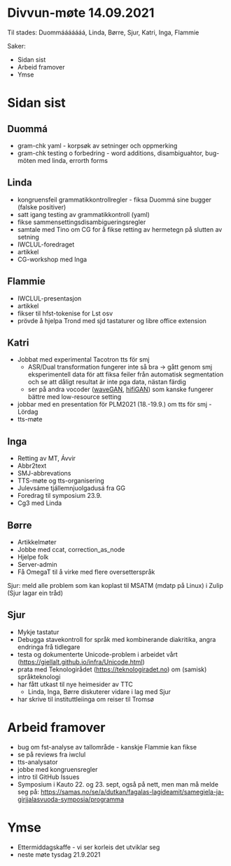 # Divvun-møte 14.09.2021

Til stades: Duommááááááá, Linda, Børre, Sjur, Katri, Inga, Flammie

Saker:
* Sidan sist
* Arbeid framover
* Ymse

# Sidan sist

## Duommá
* gram-chk yaml - korpsøk av setninger och oppmerking
* gram-chk testing o forbedring - word additions, disambiguahtor, bug-möten med linda, errorth forms

## Linda
* kongruensfeil grammatikkontrollregler - fiksa Duommá sine bugger (falske positiver)
* satt igang testing av grammatikkontroll (yaml)
* fikse sammensettingsdisambigueringsregler
* samtale med Tino om  CG for å fikse retting av hermetegn på slutten av setning
* IWCLUL-foredraget
* artikkel
* CG-workshop med Inga

## Flammie

* IWCLUL-presentasjon
* artikkel 
* fikser til hfst-tokenise for Lst osv
* prövde å hjelpa Trond med sjd tastaturer og libre office extension

## Katri
* Jobbat med experimental Tacotron tts för smj 
    * ASR/Dual transformation fungerer inte så bra -> gått genom smj eksperimentell data för att fiksa feiler från automatisk segmentation och se att dåligt resultat är inte pga data, nästan färdig
    * ser på andra vocoder ([waveGAN](https://github.com/chrisdonahue/wavegan), [hifiGAN](https://github.com/jik876/hifi-gan)) som kanske fungerer bättre med low-resource setting
* jobbar med en presentation för PLM2021 (18.-19.9.) om tts för smj - Lördag
* tts-møte

## Inga
* Retting av MT, Ávvir
* Abbr2text
* SMJ-abbrevations
* TTS-møte og tts-organisering
* Julevsáme tjállemnjuolgadusá fra GG
* Foredrag til symposium 23.9.
* Cg3 med Linda

## Børre
* Artikkelmøter
* Jobbe med ccat, correction_as_node
* Hjelpe folk
* Server-admin
* Få OmegaT til å virke med flere oversetterspråk

Sjur: meld alle problem som kan koplast til MSATM (mdatp på Linux) i Zulip (Sjur lagar ein tråd)

## Sjur
* Mykje tastatur
* Debugga stavekontroll for språk med kombinerande diakritika, angra endringa frå tidlegare
* testa og dokumenterte Unicode-problem i arbeidet vårt (<https://giellalt.github.io/infra/Unicode.html>)
* prata med Teknologirådet (<https://teknologiradet.no>) om (samisk) språkteknologi
* har fått utkast til nye heimesider av TTC
    * Linda, Inga, Børre diskuterer vidare i lag med Sjur
* har skrive til instituttleiinga om reiser til Tromsø

# Arbeid framover
* bug om fst-analyse av tallområde - kanskje Flammie kan fikse
* se på reviews fra iwclul
* tts-analysator
* jobbe med kongruensregler
* intro til GitHub Issues
* Symposium i Kauto 22. og 23. sept, også på nett, men man må melde seg på:
  <https://samas.no/se/a/dutkan/fagalas-lagideamit/samegiela-ja-girjjalasvuoda-symposia/programma>

# Ymse

* Ettermiddagskaffe - vi ser korleis det utviklar seg
* neste møte tysdag 21.9.2021
